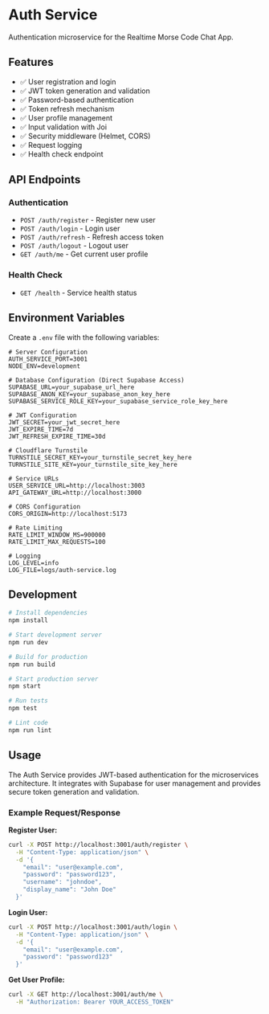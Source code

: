 # Auth Service

Authentication microservice for the Realtime Morse Code Chat App.

## Features

- ✅ User registration and login
- ✅ JWT token generation and validation
- ✅ Password-based authentication
- ✅ Token refresh mechanism
- ✅ User profile management
- ✅ Input validation with Joi
- ✅ Security middleware (Helmet, CORS)
- ✅ Request logging
- ✅ Health check endpoint

## API Endpoints

### Authentication
- `POST /auth/register` - Register new user
- `POST /auth/login` - Login user
- `POST /auth/refresh` - Refresh access token
- `POST /auth/logout` - Logout user
- `GET /auth/me` - Get current user profile

### Health Check
- `GET /health` - Service health status

## Environment Variables

Create a `.env` file with the following variables:

```env
# Server Configuration
AUTH_SERVICE_PORT=3001
NODE_ENV=development

# Database Configuration (Direct Supabase Access)
SUPABASE_URL=your_supabase_url_here
SUPABASE_ANON_KEY=your_supabase_anon_key_here
SUPABASE_SERVICE_ROLE_KEY=your_supabase_service_role_key_here

# JWT Configuration
JWT_SECRET=your_jwt_secret_here
JWT_EXPIRE_TIME=7d
JWT_REFRESH_EXPIRE_TIME=30d

# Cloudflare Turnstile
TURNSTILE_SECRET_KEY=your_turnstile_secret_key_here
TURNSTILE_SITE_KEY=your_turnstile_site_key_here

# Service URLs
USER_SERVICE_URL=http://localhost:3003
API_GATEWAY_URL=http://localhost:3000

# CORS Configuration
CORS_ORIGIN=http://localhost:5173

# Rate Limiting
RATE_LIMIT_WINDOW_MS=900000
RATE_LIMIT_MAX_REQUESTS=100

# Logging
LOG_LEVEL=info
LOG_FILE=logs/auth-service.log
```

## Development

```bash
# Install dependencies
npm install

# Start development server
npm run dev

# Build for production
npm run build

# Start production server
npm start

# Run tests
npm test

# Lint code
npm run lint
```

## Usage

The Auth Service provides JWT-based authentication for the microservices architecture. It integrates with Supabase for user management and provides secure token generation and validation.

### Example Request/Response

**Register User:**
```bash
curl -X POST http://localhost:3001/auth/register \
  -H "Content-Type: application/json" \
  -d '{
    "email": "user@example.com",
    "password": "password123",
    "username": "johndoe",
    "display_name": "John Doe"
  }'
```

**Login User:**
```bash
curl -X POST http://localhost:3001/auth/login \
  -H "Content-Type: application/json" \
  -d '{
    "email": "user@example.com",
    "password": "password123"
  }'
```

**Get User Profile:**
```bash
curl -X GET http://localhost:3001/auth/me \
  -H "Authorization: Bearer YOUR_ACCESS_TOKEN"
```

